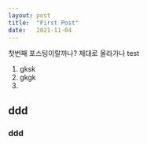 ```yaml
---
layout: post
title:  "First Post"
date:   2021-11-04
---
```


첫번째 포스팅이랄까나? 제대로 올라가나 test
1. gksk
2. gkgk
3. 
## ddd
### ddd